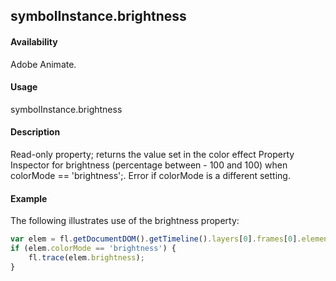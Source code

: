 ## symbolInstance.brightness

#### Availability

Adobe Animate.

#### Usage

symbolInstance.brightness

#### Description

Read-only property; returns the value set in the color effect Property Inspector for brightness (percentage between - 100 and 100) when colorMode == 'brightness';. Error if colorMode is a different setting.

#### Example

The following illustrates use of the brightness property:
```javascript
var elem = fl.getDocumentDOM().getTimeline().layers[0].frames[0].elements[0]; 
if (elem.colorMode == 'brightness') {
    fl.trace(elem.brightness);
}

```